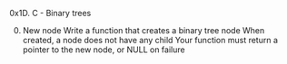 0x1D. C - Binary trees

0. New node
Write a function that creates a binary tree node
When created, a node does not have any child
Your function must return a pointer to the new node, or NULL on failure



